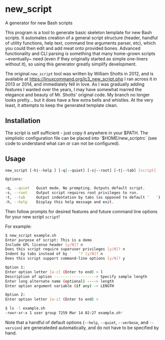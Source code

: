 # new_script
A generator for new Bash scripts

This program is a tool to generate basic skeleton template for new Bash
scripts.  It automates creation of a general script structure (header,
handful of utility functions, help text, command line arguments parser,
etc), which you could then edit and add meat onto provided bones.  Advanced
functionality and CLI parsing is something that many home-grown scripts
~eventually~ need (even if they originally started as simple one-liners
without it), so using this generator greatly simplify development.

The original `new_script` tool was written by William Shotts in 2012, and
is available at https://linuxcommand.org/lc3_new_script.php  I ran across
it in 2013 or 2014, and immediately fell in love.  As I was gradually
adding features I wanted over the years, I may have somewhat marred the
elegance and beauty of Mr. Shotts' original code.  My branch no longer
looks pretty... but it does have a few extra bells and whistles.  At the
very least, it attempts to keep the generated template clean. 

## Installation
The script is self sufficient - just copy it anywhere in your $PATH.
The simplistic configuration file can be placed into `$HOME/new_scriptrc`
(see code to understand what can or can not be configured).

## Usage
```bash
new_script [-h|--help ] [-q|--quiet] [-s|--root] [-t|--tab] [script]

Options:

-q, --quiet   Quiet mode. No prompting. Outputs default script.
-s, --root    Output script requires root privileges to run.
-t, --tab     Output indentation by tabs (as opposed to default '   ').
-h, --help    Display this help message and exit.
```

Then follow prompts for desired features and future command line options
for your new script `script`!

For example:
```bash
$ new_script example.sh
Enter purpose of script: This is a demo
Include GPL license header [y/N]? n
Does this script require superuser privileges [y/N]? n
Indent by tabs instead of by '   '? [y/N]? n
Does this script support command-line options [y/N]? y

Option 1:
Enter option letter [a-z] (Enter to end) > l
Description of option -------------------> Specify sample length
Enter long alternate name (optional) ----> length
Enter option argument variable (if any) -> LENGTH

Option 2:
Enter option letter [a-z] (Enter to end) >

$ ls -l example.sh
-rwxr-xr-x 1 user group 7259 Mar 14 02:27 example.sh*
```

Note that a handful of default options (`--help`, `--quiet`, `--verbose`,
and `--version`) are generateded automatically, and do not have to be
specified by hand.
